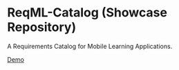 # ReqML-Catalog (Showcase Repository)

A Requirements Catalog for Mobile Learning Applications.

[Demo](https://req-mlearning-gyhentchhh.now.sh/)
